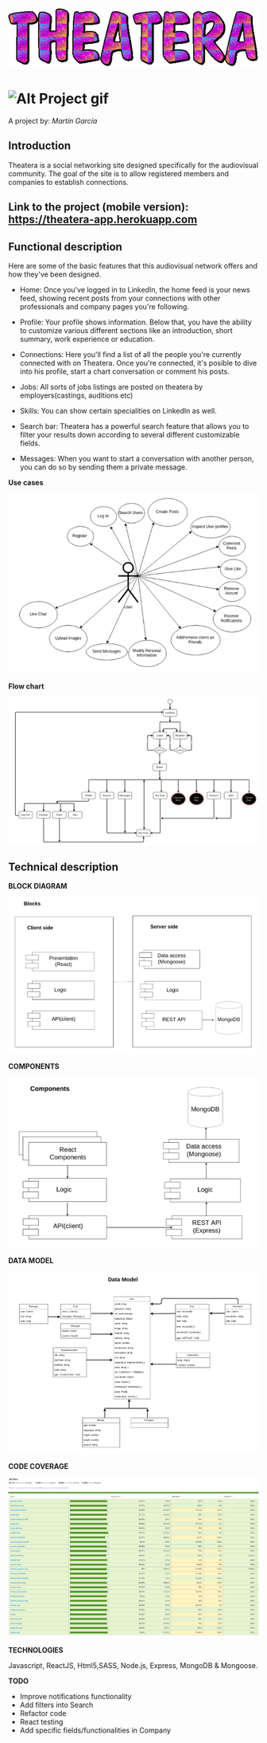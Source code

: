 # ![Alt Theatera Gif](./theatera-doc/images/text-gif-big.gif)

# ![Alt Project gif](./theatera-doc/images/project.gif)

A project by:
*Martín García*

## Introduction

Theatera is a social networking site designed specifically for the audiovisual community. The goal of the site is to allow registered members and companies to establish connections.

## Link to the project (mobile version): https://theatera-app.herokuapp.com



## Functional description

Here are some of the basic features that this audiovisual network offers and how they've been designed.


 * Home: Once you've logged in to LinkedIn, the home feed is your news feed, showing recent posts from your connections with other professionals and company pages you're following. 

 * Profile: Your profile shows information. Below that, you have the ability to customize various different sections like an introduction, short summary, work experience or education.

* Connections: Here you'll find a list of all the people you're currently connected with on Theatera. Once you're connected, it's posible to dive into his profile, start a chart conversation or comment his posts.

* Jobs: All sorts of jobs listings are posted on theatera by employers(castings, auditions etc)

* Skills: You can show certain specialities on LinkedIn as well.

* Search bar: Theatera has a powerful search feature that allows you to filter your results down according to several different customizable fields.

* Messages: When you want to start a conversation with another person, you can do so by sending them a private message.



**Use cases**

![Alt Use cases](./theatera-doc/images/use-cases.png)

**Flow chart**

![Alt Flow chart](./theatera-doc/images/flow-chart.png)


## Technical description


**BLOCK DIAGRAM**

![Alt block diagram](./theatera-doc/images/blocks.png)

**COMPONENTS**

![Alt components](./theatera-doc/images/components.png)

**DATA MODEL**

![Alt Data model](./theatera-doc/images/data-model.png)

**CODE COVERAGE**

![Alt Api coverage](./theatera-doc/images/coverage.png)



**TECHNOLOGIES**

Javascript, ReactJS, Html5,SASS, Node.js, Express, MongoDB & Mongoose.


**TODO**
* Improve notifications functionality
* Add filters into Search
* Refactor code
* React testing
* Add specific fields/functionalities in Company
